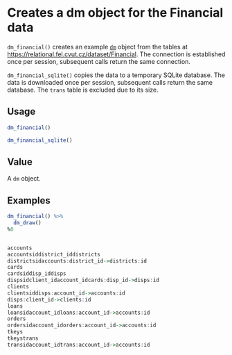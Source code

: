 # Creates a dm object for the Financial data

`dm_financial()` creates an example
[`dm`](https://dm.cynkra.com/dev/reference/dm.md) object from the tables
at https://relational.fel.cvut.cz/dataset/Financial. The connection is
established once per session, subsequent calls return the same
connection.

`dm_financial_sqlite()` copies the data to a temporary SQLite database.
The data is downloaded once per session, subsequent calls return the
same database. The `trans` table is excluded due to its size.

## Usage

``` r
dm_financial()

dm_financial_sqlite()
```

## Value

A `dm` object.

## Examples

``` r
dm_financial() %>%
  dm_draw()
%0


accounts
accountsiddistrict_iddistricts
districtsidaccounts:district_id->districts:id
cards
cardsiddisp_iddisps
dispsidclient_idaccount_idcards:disp_id->disps:id
clients
clientsiddisps:account_id->accounts:id
disps:client_id->clients:id
loans
loansidaccount_idloans:account_id->accounts:id
orders
ordersidaccount_idorders:account_id->accounts:id
tkeys
tkeystrans
transidaccount_idtrans:account_id->accounts:id
```
